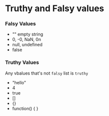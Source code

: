 # Truthy and Falsy values

### Falsy Values

- "" empty string
- 0, -0, NaN, 0n
- null, undefined
- false

### Truthy Values

Any vbalues that's not `falsy` list is `truthy`

- "hello"
- 4
- true
- []
- {}
- function() { }
